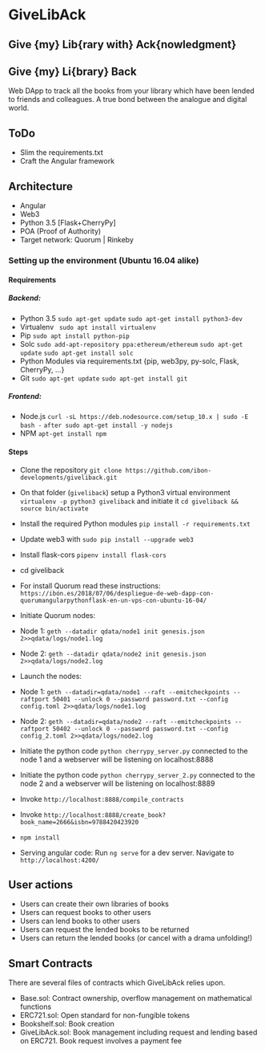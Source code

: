 # GiveLibAck
## Give {my} Lib{rary with} Ack{nowledgment}
## Give {my} Li{brary} Back

Web DApp to track all the books from your library which have been lended to friends and colleagues. A true bond between the analogue and digital world.

## ToDo
* Slim the requirements.txt
* Craft the Angular framework

## Architecture
* Angular
* Web3
* Python 3.5 [Flask+CherryPy]
* POA (Proof of Authority)
* Target network: Quorum | Rinkeby

### Setting up the environment (Ubuntu 16.04 alike)
#### Requirements
##### Backend:
* Python 3.5
`sudo apt-get update`
`sudo apt-get install python3-dev`
* Virtualenv
` sudo apt install virtualenv`
* Pip
`sudo apt install python-pip`
* Solc
`sudo add-apt-repository ppa:ethereum/ethereum`
`sudo apt-get update`
`sudo apt-get install solc`
* Python Modules via requirements.txt {pip, web3py, py-solc, Flask, CherryPy, ...}
* Git
`sudo apt-get update`
`sudo apt-get install git`
##### Frontend:
* Node.js `curl -sL https://deb.nodesource.com/setup_10.x | sudo -E bash -` `after sudo apt-get install -y nodejs`
* NPM `apt-get install npm`
#### Steps
* Clone the repository `git clone https://github.com/ibon-developments/giveliback.git`
* On that folder (`giveliback`) setup a Python3 virtual environment `virtualenv -p python3 giveliback` and initiate it `cd giveliback && source bin/activate`
* Install the required Python modules `pip install -r requirements.txt`
* Update web3 with `sudo pip install --upgrade web3`
* Install flask-cors `pipenv install flask-cors`
* cd giveliback

* For install Quorum read these instructions: `https://ibón.es/2018/07/06/despliegue-de-web-dapp-con-quorumangularpythonflask-en-un-vps-con-ubuntu-16-04/`
* Initiate Quorum nodes:
* Node 1: `geth --datadir qdata/node1 init genesis.json 2>>qdata/logs/node1.log`
* Node 2: `geth --datadir qdata/node2 init genesis.json 2>>qdata/logs/node2.log`
* Launch the nodes:
* Node 1: `geth --datadir=qdata/node1 --raft --emitcheckpoints --raftport 50401 --unlock 0 --password password.txt --config config.toml 2>>qdata/logs/node1.log`
* Node 2: `geth --datadir=qdata/node2 --raft --emitcheckpoints --raftport 50402 --unlock 0 --password password.txt --config config_2.toml 2>>qdata/logs/node2.log`

* Initiate the python code `python cherrypy_server.py` connected to the node 1 and a webserver will be listening on localhost:8888
* Initiate the python code `python cherrypy_server_2.py` connected to the node 2 and a webserver will be listening on localhost:8889
* Invoke  `http://localhost:8888/compile_contracts`
* Invoke  `http://localhost:8888/create_book?book_name=2666&isbn=9788420423920`

* `npm install`
* Serving angular code: Run `ng serve` for a dev server. Navigate to `http://localhost:4200/`

## User actions
* Users can create their own libraries of books
* Users can request books to other users
* Users can lend books to other users
* Users can request the lended books to be returned
* Users can return the lended books (or cancel with a drama unfolding!)

## Smart Contracts
There are several files of contracts which GiveLibAck relies upon.
* Base.sol: Contract ownership, overflow management on mathematical functions
* ERC721.sol: Open standard for non-fungible tokens
* Bookshelf.sol: Book creation
* GiveLibAck.sol: Book management including request and lending based on ERC721. Book request involves a payment fee
